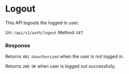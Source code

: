 # Logout
This API logouts the logged in user.

Uri: `/api/v1/auth/logout`
Method: `GET`

### Response
Returns `401 Unauthorized` when the user is not logged in.

Returns `200 OK` when user is logged out successfully.
